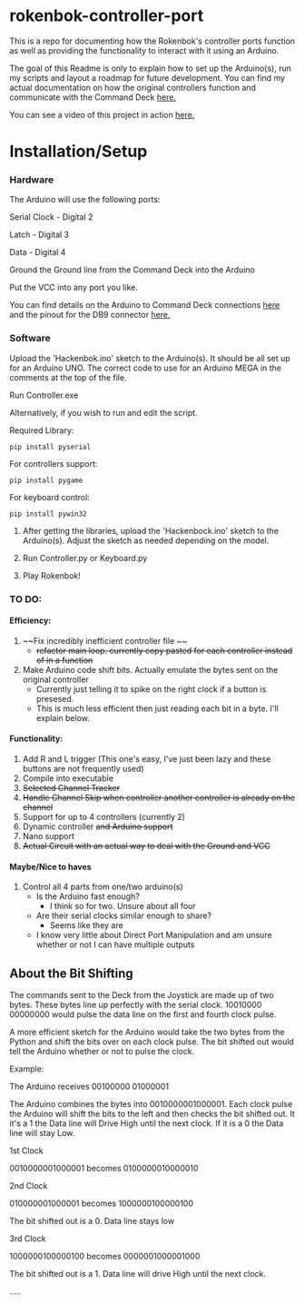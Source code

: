 # rokenbok-controller-port
This is a repo for documenting how the Rokenbok's controller ports function as well as providing the functionality to interact with it using an Arduino.

The goal of this Readme is only to explain how to set up the Arduino(s), run my scripts and layout a roadmap for future development. You can find my actual documentation on how the original controllers function and communicate with the Command Deck [here.](Documentation/controller-port.md)

You can see a video of this project in action [here.](https://www.youtube.com/watch?v=4-s3MExh7sA)

# Installation/Setup
### Hardware

The Arduino will use the following ports:

Serial Clock - Digital 2

Latch - Digital 3

Data - Digital 4

Ground the Ground line from the Command Deck into the Arduino

Put the VCC into any port you like.

You can find details on the Arduino to Command Deck connections [here](Documentation/Connections.png) and the pinout for the DB9 connector [here.](Documentation/Controller-Pinout.txt)


### Software
Upload the 'Hackenbok.ino' sketch to the Arduino(s). It should be all set up for an Arduino UNO. The correct code to use for an Arduino MEGA in the comments at the top of the file.

Run Controller.exe

Alternatively, if you wish to run and edit the script.

Required Library:

```pip install pyserial```

For controllers support:

```pip install pygame```

For keyboard control:

```pip install pywin32```

1. After getting the libraries, upload the 'Hackenbock.ino' sketch to the Arduino(s). Adjust the sketch as needed depending on the model. 

2. Run Controller.py or Keyboard.py

4. Play Rokenbok!

### TO DO:

#### Efficiency:
1. ~~Fix incredibly inefficient controller file ~~
   - ~~refactor main loop. currently copy pasted for each controller instead of in a function~~
2. Make Arduino code shift bits. Actually emulate the bytes sent on the original controller
   - Currently just telling it to spike on the right clock if a button is presesed. 
   - This is much less efficient then just reading each bit in a byte. I'll explain below.

#### Functionality: 

1. Add R and L trigger (This one's easy, I've just been lazy and these buttons are not frequently used)
2. Compile into executable
3. ~~Selected Channel Tracker~~
4. ~~Handle Channel Skip when controller another controller is already on the channel~~
5. Support for up to 4 controllers (currently 2)
6. Dynamic controller ~~and Arduino support~~
7. Nano support
8. ~~Actual Circuit with an actual way to deal with the Ground and VCC~~

#### Maybe/Nice to haves

1. Control all 4 parts from one/two arduino(s)
   - Is the Arduino fast enough? 
     - I think so for two. Unsure about all four
   - Are their serial clocks similar enough to share?
     - Seems like they are
   - I know very little about Direct Port Manipulation and am unsure whether or not I can have multiple outputs



## About the Bit Shifting

The commands sent to the Deck from the Joystick are made up of two bytes. These bytes line up perfectly with the serial clock. 10010000 00000000 would pulse the data line on the first and fourth clock pulse. 

A more efficient sketch for the Arduino would take the two bytes from the Python and shift the bits over on each clock pulse. The bit shifted out would tell the Arduino whether or not to pulse the clock.

Example:

The Arduino receives 00100000 01000001

The Arduino combines the bytes into 0010000001000001. Each clock pulse the Arduino will shift the bits to the left and then checks the bit shifted out. It it's a 1 the Data line will Drive High until the next clock. If it is a 0 the Data line will stay Low.

1st Clock

0010000001000001 becomes 0100000010000010



2nd Clock

010000001000001 becomes 1000000100000100

The bit shifted out is a 0. Data line stays low

3rd Clock

1000000100000100 becomes 0000001000001000

The bit shifted out is a 1. Data line will drive High until the next clock.

.....
